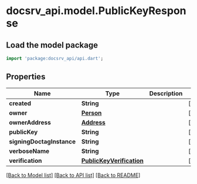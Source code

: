 # docsrv_api.model.PublicKeyResponse

## Load the model package
```dart
import 'package:docsrv_api/api.dart';
```

## Properties
Name | Type | Description | Notes
------------ | ------------- | ------------- | -------------
**created** | **String** |  | [optional] 
**owner** | [**Person**](Person.md) |  | [optional] 
**ownerAddress** | [**Address**](Address.md) |  | [optional] 
**publicKey** | **String** |  | [optional] 
**signingDoctagInstance** | **String** |  | [optional] 
**verboseName** | **String** |  | [optional] 
**verification** | [**PublicKeyVerification**](PublicKeyVerification.md) |  | [optional] 

[[Back to Model list]](../README.md#documentation-for-models) [[Back to API list]](../README.md#documentation-for-api-endpoints) [[Back to README]](../README.md)


